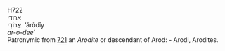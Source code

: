 H722  
ארודי  
אֲרוֹדִי ‎ ‘ărôdı̂y  
*ar-o-dee‘*  
Patronymic from [721](h0721) an *Arodite* or descendant of Arod: -
Arodi, Arodites.  
